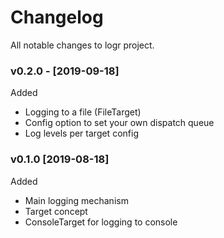 # Changelog

All notable changes to logr project.

### v0.2.0 - [2019-09-18]

Added

* Logging to a file (FileTarget)
* Config option to set your own dispatch queue
* Log levels per target config

### v0.1.0 [2019-08-18]

Added

* Main logging mechanism
* Target concept
* ConsoleTarget for logging to console